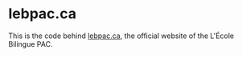 # lebpac.ca

This is the code behind [lebpac.ca](lebpac.ca), the official website of the L'École Bilingue PAC.